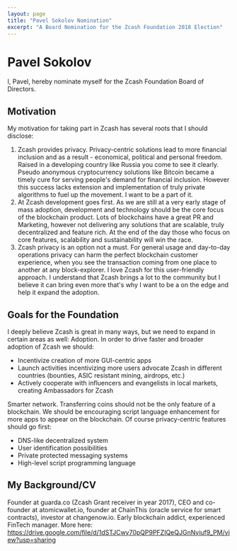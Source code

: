 ```yaml
---
layout: page
title: "Pavel Sokolov Nomination"
excerpt: "A Board Nomination for the Zcash Foundation 2018 Election"
---
```


# Pavel Sokolov

I, Pavel, hereby nominate myself for the Zcash Foundation Board of Directors.

## Motivation

My motivation for taking part in Zcash has several roots that I should disclose:
1. Zcash provides privacy. Privacy-centric solutions lead to more financial inclusion and as a  result - economical, political and personal freedom. Raised in a developing country like Russia you come to see it clearly. Pseudo anonymous cryptocurrency solutions like Bitcoin became a timely cure for serving people's demand for financial inclusion. However this success lacks extension and implementation of truly private algorithms to fuel up the movement. I want to be a part of it. 
2. At Zcash development goes first. As we are still at a very early stage of mass adoption, development and technology should be the core focus of the blockchain product. Lots of blockchains have a great PR and Marketing, however not delivering any solutions that are scalable, truly decentralized and feature rich. At the end of the day those who focus on core features, scalability and sustainability will win the race.
3. Zcash privacy is an option not a must. For general usage and day-to-day operations privacy can harm the perfect blockchain customer experience, when you see the transaction coming from one place to another at any block-explorer. I love Zcash for this user-friendly approach. 
I understand that Zcash brings a lot to the community but I believe it can bring even more that's why I want to be a on the edge and help it expand the adoption.


## Goals for the Foundation

I deeply believe Zcash is great in many ways, but we need to expand in certain areas as well:
Adoption. In order to drive faster and broader adoption of Zcash we should:
- Incentivize creation of more GUI-centric apps
- Launch activities incentivizing more users advocate Zcash in different countries (bounties, ASIC resistant mining, airdrops, etc.)
- Actively cooperate with influencers and evangelists in local markets, creating Ambassadors for Zcash

Smarter network. Transferring coins should not be the only feature of a blockchain. We should be encouraging script language enhancement for more apps to appear on the blockchain. Of course privacy-centric features should go first:
- DNS-like decentralized system
- User identification possibilities
- Private protected messaging systems 
- High-level script programming language

## My Background/CV
Founder at guarda.co (Zcash Grant receiver in year 2017), CEO and co-founder at atomicwallet.io, founder at ChainThis (oracle service for smart contracts), investor at changenow.io.
Early blockchain addict, experienced FinTech manager. More here: https://drive.google.com/file/d/1dSTJCwy70pQP9PFZIQeQJGnNyiuf9_PM/view?usp=sharing

